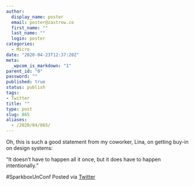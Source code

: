 ```yaml
---
author:
  display_name: poster
  email: poster@zastrow.co
  first_name: ""
  last_name: ""
  login: poster
categories:
  - Micro
date: "2020-04-23T12:37:20Z"
meta:
  _wpcom_is_markdown: "1"
parent_id: "0"
password: ""
published: true
status: publish
tags:
- Twitter
title: ""
type: post
slug: 865
aliases:
  - /2020/04/865/
---
```

<p>Oh, this is such a good statement from my coworker, Lina, on getting buy-in on design systems:</p>
<p>“It doesn’t have to happen all it once, but it does have to happen intentionally.”</p>
<p>#SparkboxUnConf Posted via <a href="http://twitter.com/zastrow/status/1253360876159148032">Twitter</a></p>
